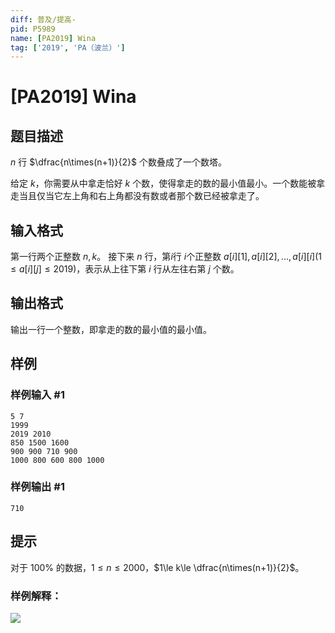 ```yaml
---
diff: 普及/提高-
pid: P5989
name: [PA2019] Wina
tag: ['2019', 'PA（波兰）']
---
```

# [PA2019] Wina
## 题目描述

 $n$ 行 $\dfrac{n\times(n+1)}{2}$ 个数叠成了一个数塔。

给定 $k$，你需要从中拿走恰好 $k$ 个数，使得拿走的数的最小值最小。一个数能被拿走当且仅当它左上角和右上角都没有数或者那个数已经被拿走了。
## 输入格式

第一行两个正整数 $n,k$。
接下来 $n$ 行，第$i$行 $i$个正整数 $a[i][1],a[i][2],...,a[i][i](1\le a[i][j]\le 2019)$，表示从上往下第 $i$ 行从左往右第 $j$ 个数。
## 输出格式

输出一行一个整数，即拿走的数的最小值的最小值。
## 样例

### 样例输入 #1
```
5 7
1999
2019 2010
850 1500 1600
900 900 710 900
1000 800 600 800 1000
```
### 样例输出 #1
```
710
```
## 提示

对于 $100\%$ 的数据，$1\le n\le 2000$，$1\le k\le \dfrac{n\times(n+1)}{2}$。


### 样例解释：

![](https://cdn.luogu.com.cn/upload/image_hosting/pya9rv24.png)
